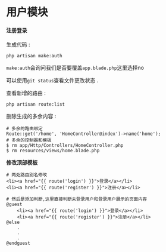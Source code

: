# 用户模块

#### 注册登录

生成代码 :

```
php artisan make:auth
```

`make:auth`会询问我们是否要覆盖`app.blade.php`这里选择no

可以使用`git status`查看文件更改状态 .

查看新增的路由 :

```
php artisan route:list
```

删除生成的多余内容 :

```
# 多余的路由绑定
Route::get('/home', 'HomeController@index')->name('home');
# 多余的控制器和模板
$ rm app/Http/Controllers/HomeController.php
$ rm resources/views/home.blade.php
```

**修改顶部模板**

```
# 两处路由别名修改
<li><a href="{{ route('login') }}">登录</a></li>
<li><a href="{{ route('register') }}">注册</a></li>

# 然后是添加判断,这里直接判断未登录用户和登录用户展示的页面内容
@guest
    <li><a href="{{ route('login') }}">登录</a></li>
    <li><a href="{{ route('register') }}">注册</a></li>
@else
    .
    .
    .
@endguest
```



